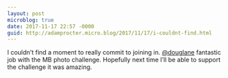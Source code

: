 ```yaml
---
layout: post
microblog: true
date: 2017-11-17 22:57 -0000
guid: http://adamprocter.micro.blog/2017/11/17/i-couldnt-find.html
---
```

I couldn’t find a moment to really commit to joining in. [@douglane](https://micro.blog/douglane) fantastic job with the MB photo challenge. Hopefully next time I’ll be able to support the challenge it was amazing. 
